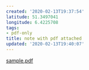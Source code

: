 ```yaml
---
created: '2020-02-13T19:37:54'
latitude: 51.3497041
longitude: 6.4225708
tags:
- pdf-only
title: note with pdf attached
updated: '2020-02-13T19:40:07'
---
```


[sample.pdf](./file_4b41a3475132bd861b30a878e30aa56a.pdf)